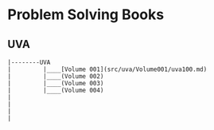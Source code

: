 # Problem Solving Books

## UVA
```
|--------UVA
|         |____[Volume 001](src/uva/Volume001/uva100.md)
|         |____(Volume 002)
|         |____(Volume 003)
|         |____(Volume 004)
|
|
|
|

```
